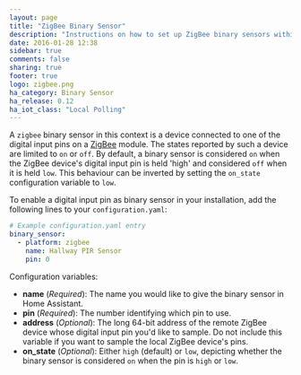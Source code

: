 ```yaml
---
layout: page
title: "ZigBee Binary Sensor"
description: "Instructions on how to set up ZigBee binary sensors within Home Assistant."
date: 2016-01-28 12:38
sidebar: true
comments: false
sharing: true
footer: true
logo: zigbee.png
ha_category: Binary Sensor
ha_release: 0.12
ha_iot_class: "Local Polling"
---
```


A `zigbee` binary sensor in this context is a device connected to one of the digital input pins on a [ZigBee](http://www.zigbee.org/) module. The states reported by such a device are limited to `on` or `off`. By default, a binary sensor is considered `on` when the ZigBee device's digital input pin is held 'high' and considered `off` when it is held `low`. This behaviour can be inverted by setting the `on_state` configuration variable to `low`.

To enable a digital input pin as binary sensor in your installation, add the following lines to your `configuration.yaml`:

```yaml
# Example configuration.yaml entry
binary_sensor:
  - platform: zigbee
    name: Hallway PIR Sensor
    pin: 0
```

Configuration variables:

- **name** (*Required*): The name you would like to give the binary sensor in Home Assistant.
- **pin** (*Required*): The number identifying which pin to use.
- **address** (*Optional*): The long 64-bit address of the remote ZigBee device whose digital input pin you'd like to sample. Do not include this variable if you want to sample the local ZigBee device's pins.
- **on_state** (*Optional*): Either `high` (default) or `low`, depicting whether the binary sensor is considered `on` when the pin is `high` or `low`.

